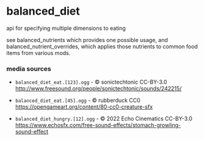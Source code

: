 # balanced_diet

api for specifying multiple dimensions to eating

see balanced_nutrients which provides one possible usage, and balanced_nutrient_overrides, which applies
those nutrients to common food items from various mods.

### media sources

* `balanced_diet_eat.[123].ogg` - © sonictechtonic CC-BY-3.0 http://www.freesound.org/people/sonictechtonic/sounds/242215/

* `balanced_diet_eat.[45].ogg` - © rubberduck CC0 https://opengameart.org/content/80-cc0-creature-sfx

* `balanced_diet_hungry.[12].ogg` - © 2022 Echo Cinematics CC-BY-3.0 https://www.echosfx.com/free-sound-effects/stomach-growling-sound-effect
